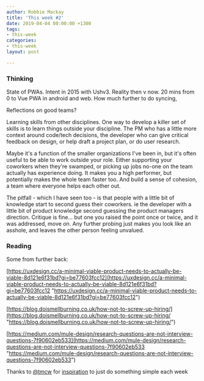 ```yaml
---
author: Robbie Mackay
title: 'This week #2'
date: 2019-04-04 00:00:00 +1300
tags:
- this-week
categories:
- this-week
layout: post

---
```

### Thinking

State of PWAs. Intent in 2015 with Ushv3. Reality then v now. 20 mins from 0 to Vue PWA in android and web. How much further to do syncing,

Reflections on good teams?

Learning skills from other disciplines.  One way to develop a killer set of skills is to learn things outside your discipline. The PM who has a little more context around code/tech decisions, the developer who can give critical feedback on design, or help draft a project plan, or do user research.

Maybe it's a function of the smaller organizations I've been in, but it's often useful to be able to work outside your role. Either supporting your coworkers when they're swamped, or picking up jobs no-one on the team actually has experience doing. It makes you a high performer, but potentially makes the whole team faster too. And build a sense of cohesion, a team where everyone helps each other out.

The pitfall - which I have seen too - is that people with a little bit of knowledge start to second guess their coworkers. ie the developer with a little bit of product knowledge second guessing the product managers direction. Critique is fine... but one you raised the point once or twice, and it was addressed, move on. Any further probing just makes you look like an asshole, and leaves the other person feeling unvalued.

### Reading

Some from further back:

[https://uxdesign.cc/a-minimal-viable-product-needs-to-actually-be-viable-8d121e6f31bd?gi=be77603fcc12](https://uxdesign.cc/a-minimal-viable-product-needs-to-actually-be-viable-8d121e6f31bd?gi=be77603fcc12 "https://uxdesign.cc/a-minimal-viable-product-needs-to-actually-be-viable-8d121e6f31bd?gi=be77603fcc12")

[https://blog.doismellburning.co.uk/how-not-to-screw-up-hiring/](https://blog.doismellburning.co.uk/how-not-to-screw-up-hiring/ "https://blog.doismellburning.co.uk/how-not-to-screw-up-hiring/")

[https://medium.com/mule-design/research-questions-are-not-interview-questions-7f90602eb533](https://medium.com/mule-design/research-questions-are-not-interview-questions-7f90602eb533 "https://medium.com/mule-design/research-questions-are-not-interview-questions-7f90602eb533")

Thanks to [@tmcw](https://macwright.org) for [inspiration](https://macwright.org/2019/02/06/how-to-blog.html "How to blog") to just do something simple each week